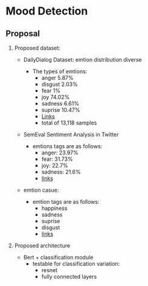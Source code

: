 # Mood Detection 

## Proposal

1. Proposed dataset: 
   - DailyDialog Dataset: emtion distribution diverse
     - The types of emtions:
       - anger 5.87%
       - disgust 2.03%
       - fear 1%
       - joy 74.02%
       - sadness 6.61%
       - suprise 10.47%
       - [Links](https://www.aclweb.org/anthology/I17-1099.pdf)
       - total of 13,118 samples

   - SemEval Sentiment Analysis in Twitter
     - emtions tags are as follows:
       - anger: 23.97%
       - fear: 31.73%
       - joy: 22.7%
       - sadness: 21.6%
       - [links](http://saifmohammad.com/WebPages/TweetEmotionIntensity-dataviz.html)
   
   - emtion casue:
     - emtion tags are as follows:
       - happiness
       - sadness
       - suprise
       - disgust
       - [links](https://www.site.uottawa.ca/~diana/publications/90420152.pdf)

2. Proposed architecture
   - Bert + classification module
     - testable for classification variation:
       - resnet
       - fully connected layers
